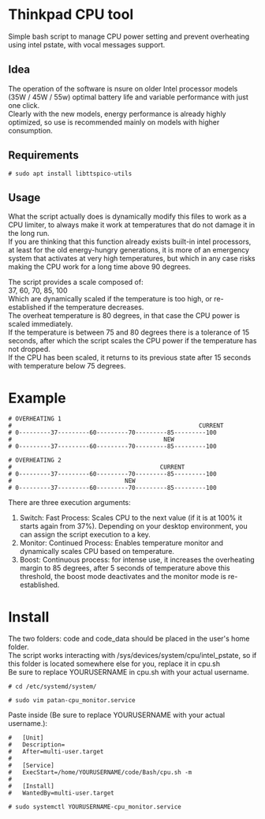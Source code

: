 # Thinkpad CPU tool
Simple bash script to manage CPU power setting and prevent overheating using intel pstate, with vocal messages support. <br />

## Idea
The operation of the software is nsure on older Intel processor models (35W / 45W / 55w) optimal battery life and variable performance with just one click. <br />
Clearly with the new models, energy performance is already highly optimized, so use is recommended mainly on models with higher consumption. <br />

## Requirements
    # sudo apt install libttspico-utils

## Usage
What the script actually does is dynamically modify this files to work as a CPU limiter, to always make it work at temperatures that do not damage it in the long run. <br />
If you are thinking that this function already exists built-in intel processors, at least for the old energy-hungry generations, it is more of an emergency system that activates at very high temperatures, but which in any case risks making the CPU work for a long time above 90 degrees. <br />

The script provides a scale composed of: <br />
37, 60, 70, 85, 100 <br />
Which are dynamically scaled if the temperature is too high, or re-established if the temperature decreases. <br />
The overheat temperature is 80 degrees, in that case the CPU power is scaled immediately. <br />
If the temperature is between 75 and 80 degrees there is a tolerance of 15 seconds, after which the script scales the CPU power if the temperature has not dropped. <br />
If the CPU has been scaled, it returns to its previous state after 15 seconds with temperature below 75 degrees. <br />

# Example <br />
    # OVERHEATING 1
    #                                                     CURRENT
    # 0---------37---------60---------70---------85---------100
    #                                           NEW
    # 0---------37---------60---------70---------85---------100

    # OVERHEATING 2
    #                                          CURRENT
    # 0---------37---------60---------70---------85---------100
    #                                NEW
    # 0---------37---------60---------70---------85---------100


There are three execution arguments: <br />
1) Switch: Fast Process: Scales CPU to the next value (if it is at 100% it starts again from 37%). Depending on your desktop environment, you can assign the script execution to a key. <br />
2) Monitor: Continued Process: Enables temperature monitor and dynamically scales CPU based on temperature. <br />
3) Boost: Continuous process: for intense use, it increases the overheating margin to 85 degrees, after 5 seconds of temperature above this threshold, the boost mode deactivates and the monitor mode is re-established. <br />

# Install
The two folders: code and code_data should be placed in the user's home folder. <br />
The script works interacting with /sys/devices/system/cpu/intel_pstate, so if this folder is located somewhere else for you, replace it in cpu.sh <br />
Be sure to replace YOURUSERNAME in cpu.sh with your actual username. <br />
    
    # cd /etc/systemd/system/
    
    # sudo vim patan-cpu_monitor.service
    
Paste inside (Be sure to replace YOURUSERNAME with your actual username.): <br />
    
    #   [Unit]
    #   Description=
    #   After=multi-user.target
    # 
    #   [Service]
    #   ExecStart=/home/YOURUSERNAME/code/Bash/cpu.sh -m
    # 
    #   [Install]
    #   WantedBy=multi-user.target

    # sudo systemctl YOURUSERNAME-cpu_monitor.service

